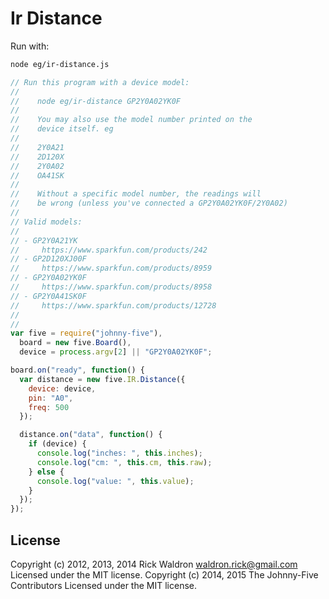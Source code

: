 # Ir Distance

Run with:
```bash
node eg/ir-distance.js
```


```javascript
// Run this program with a device model:
//
//    node eg/ir-distance GP2Y0A02YK0F
//
//    You may also use the model number printed on the
//    device itself. eg
//
//    2Y0A21
//    2D120X
//    2Y0A02
//    OA41SK
//
//    Without a specific model number, the readings will
//    be wrong (unless you've connected a GP2Y0A02YK0F/2Y0A02)
//
// Valid models:
//
// - GP2Y0A21YK
//     https://www.sparkfun.com/products/242
// - GP2D120XJ00F
//     https://www.sparkfun.com/products/8959
// - GP2Y0A02YK0F
//     https://www.sparkfun.com/products/8958
// - GP2Y0A41SK0F
//     https://www.sparkfun.com/products/12728
//
//
var five = require("johnny-five"),
  board = new five.Board(),
  device = process.argv[2] || "GP2Y0A02YK0F";

board.on("ready", function() {
  var distance = new five.IR.Distance({
    device: device,
    pin: "A0",
    freq: 500
  });

  distance.on("data", function() {
    if (device) {
      console.log("inches: ", this.inches);
      console.log("cm: ", this.cm, this.raw);
    } else {
      console.log("value: ", this.value);
    }
  });
});

```









## License
Copyright (c) 2012, 2013, 2014 Rick Waldron <waldron.rick@gmail.com>
Licensed under the MIT license.
Copyright (c) 2014, 2015 The Johnny-Five Contributors
Licensed under the MIT license.
